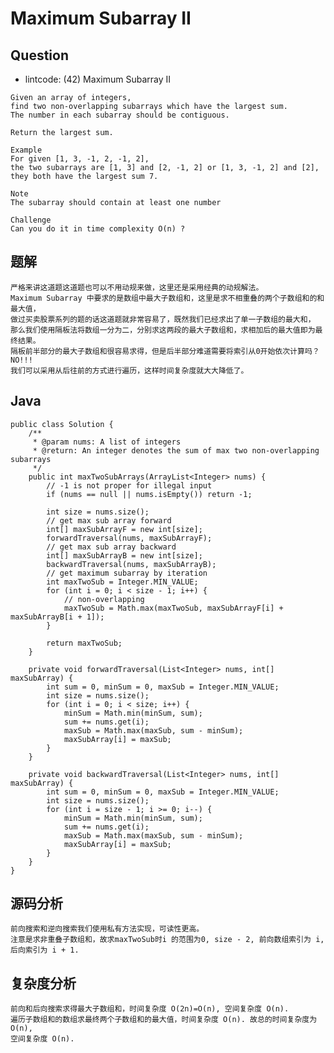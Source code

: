 # Maximum Subarray II

## Question

- lintcode: (42) Maximum Subarray II

```
Given an array of integers,
find two non-overlapping subarrays which have the largest sum.
The number in each subarray should be contiguous.

Return the largest sum.

Example
For given [1, 3, -1, 2, -1, 2],
the two subarrays are [1, 3] and [2, -1, 2] or [1, 3, -1, 2] and [2],
they both have the largest sum 7.

Note
The subarray should contain at least one number

Challenge
Can you do it in time complexity O(n) ?
```

## 题解

    严格来讲这道题这道题也可以不用动规来做，这里还是采用经典的动规解法。
    Maximum Subarray 中要求的是数组中最大子数组和，这里是求不相重叠的两个子数组和的和最大值，
    做过买卖股票系列的题的话这道题就非常容易了，既然我们已经求出了单一子数组的最大和，
    那么我们使用隔板法将数组一分为二，分别求这两段的最大子数组和，求相加后的最大值即为最终结果。
    隔板前半部分的最大子数组和很容易求得，但是后半部分难道需要将索引从0开始依次计算吗？NO!!! 
    我们可以采用从后往前的方式进行遍历，这样时间复杂度就大大降低了。

## Java

    public class Solution {
        /**
         * @param nums: A list of integers
         * @return: An integer denotes the sum of max two non-overlapping subarrays
         */
        public int maxTwoSubArrays(ArrayList<Integer> nums) {
            // -1 is not proper for illegal input
            if (nums == null || nums.isEmpty()) return -1;
    
            int size = nums.size();
            // get max sub array forward
            int[] maxSubArrayF = new int[size];
            forwardTraversal(nums, maxSubArrayF);
            // get max sub array backward
            int[] maxSubArrayB = new int[size];
            backwardTraversal(nums, maxSubArrayB);
            // get maximum subarray by iteration
            int maxTwoSub = Integer.MIN_VALUE;
            for (int i = 0; i < size - 1; i++) {
                // non-overlapping
                maxTwoSub = Math.max(maxTwoSub, maxSubArrayF[i] + maxSubArrayB[i + 1]);
            }
    
            return maxTwoSub;
        }
    
        private void forwardTraversal(List<Integer> nums, int[] maxSubArray) {
            int sum = 0, minSum = 0, maxSub = Integer.MIN_VALUE;
            int size = nums.size();
            for (int i = 0; i < size; i++) {
                minSum = Math.min(minSum, sum);
                sum += nums.get(i);
                maxSub = Math.max(maxSub, sum - minSum);
                maxSubArray[i] = maxSub;
            }
        }
    
        private void backwardTraversal(List<Integer> nums, int[] maxSubArray) {
            int sum = 0, minSum = 0, maxSub = Integer.MIN_VALUE;
            int size = nums.size();
            for (int i = size - 1; i >= 0; i--) {
                minSum = Math.min(minSum, sum);
                sum += nums.get(i);
                maxSub = Math.max(maxSub, sum - minSum);
                maxSubArray[i] = maxSub;
            }
        }
    }

## 源码分析

    前向搜索和逆向搜索我们使用私有方法实现，可读性更高。
    注意是求非重叠子数组和，故求maxTwoSub时i 的范围为0, size - 2, 前向数组索引为 i, 后向索引为 i + 1.

## 复杂度分析

    前向和后向搜索求得最大子数组和，时间复杂度 O(2n)=O(n), 空间复杂度 O(n). 
    遍历子数组和的数组求最终两个子数组和的最大值，时间复杂度 O(n). 故总的时间复杂度为 O(n), 
    空间复杂度 O(n).